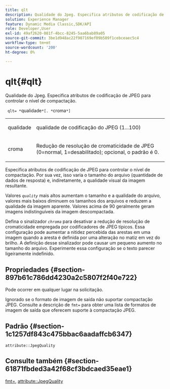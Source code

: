 ```yaml
---
title: qlt
description: Qualidade do Jpeg. Especifica atributos de codificação de JPEG para controlar o nível de compactação.
solution: Experience Manager
feature: Dynamic Media Classic,SDK/API
role: Developer,User
exl-id: 49af2620-081f-4bcc-8245-5aa6bab89a05
source-git-commit: 3be1d948ac22f907169ef09b509f1cebceaec5c4
workflow-type: tm+mt
source-wordcount: '200'
ht-degree: 0%

---
```


# qlt{#qlt}

Qualidade do Jpeg. Especifica atributos de codificação de JPEG para controlar o nível de compactação.

` qlt= *`qualidade`*[. *`croma`*]`

<table id="simpletable_A245B6A3D2374A6A89DE63A5621CFEC0"> 
 <tr class="strow"> 
  <td class="stentry"> <p> <span class="varname"> qualidade </span> </p> </td> 
  <td class="stentry"> <p>qualidade de codificação do JPEG (1...100) </p> </td> 
 </tr> 
 <tr class="strow"> 
  <td class="stentry"> <p> <span class="varname"> croma </span> </p> </td> 
  <td class="stentry"> <p>Redução de resolução de cromaticidade de JPEG (0=normal, 1=desabilitado); opcional, o padrão é 0. </p> </td> 
 </tr> 
</table>

Especifica atributos de codificação de JPEG para controlar o nível de compactação. Por sua vez, isso varia o tamanho do arquivo (quantidade de dados de resposta) e, indiretamente, a qualidade visual da imagem resultante.

Valores *`quality`* mais altos aumentam o tamanho e a qualidade do arquivo, valores mais baixos diminuem os tamanhos dos arquivos e reduzem a qualidade da imagem aparente. Valores acima de 90 geralmente geram imagens indistinguíveis da imagem descompactada.

Defina o sinalizador *`chroma`* para desativar a redução de resolução de cromaticidade empregada por codificadores de JPEG típicos. Essa configuração pode aumentar a nitidez percebida das arestas em uma imagem quando a aresta é definida por uma alteração no matiz em vez do brilho. A definição desse sinalizador pode causar um pequeno aumento no tamanho do arquivo. Experimente essa configuração se o texto parecer ligeiramente indefinido.

## Propriedades {#section-897b61c786dd4230a2c5807f2f40e722}

Pode ocorrer em qualquer lugar na solicitação.

Ignorado se o formato de imagem de saída não suportar compactação JPEG. Consulte a descrição de `fmt=` para obter uma lista de formatos de imagem de saída que oferecem suporte à compactação JPEG.

## Padrão {#section-1c1257df843c475bbac6aadaffcb6347}

`attribute::JpegQuality`

## Consulte também {#section-61871fbded3a42f68cf3bdcaed35eae1}

[fmt=](../../../../../ir-api/http-protocol/image-rendering-api-ref/c-ir-http-protocol-ref/c-ir-http-protocol-command-reference/r-ir-fmt.md#reference-4c743f67d56b47c5b774fcc900ff758c), [attribute::JpegQuality](../../../../../ir-api/material-cat/image-rendering-api-ref/c-ir-material-catalog/c-ir-attributes-reference/r-ir-jpegquality.md#reference-d86fc5ad18bb436891efdbe1f98fea50)
